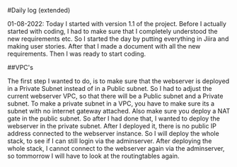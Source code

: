 #Daily log (extended)

01-08-2022: Today I started with version 1.1 of the project. Before I actually started with coding, I had to make sure that I completely understood the new requirements etc. So I started the day by putting everything in Jiira and making user stories. After that I made a document with all the new requirements. Then I was ready to start coding.

##VPC's

The first step I wanted to do, is to make sure that the webserver is deployed in a Private Subnet instead of in a Public subnet. So I had to adjust the current webserver VPC, so that there will be a Public subnet and a Private subnet. To make a private subnet in a VPC, you have to make sure its a subnet with no internet gateway attached. Also make sure you deploy a NAT gate in the public subnet. So after I had done that, I wanted to deploy the webserver in the private subnet. After I deployed it, there is no public IP address connected to the webserver instance. So I will deploy the whole stack, to see if I can still login via the adminserver. After deploying the whole stack, I cannot connect to the webserver again via the adminserver, so tommorrow I will have to look at the routingtables again. 